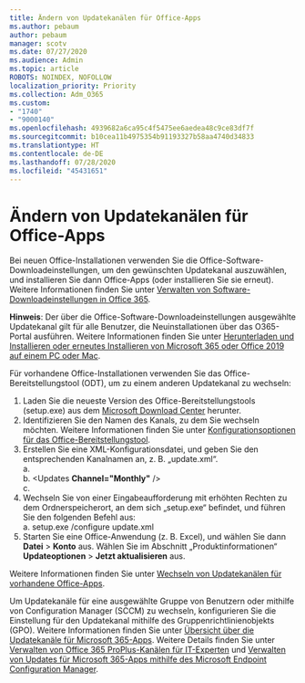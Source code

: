 ```yaml
---
title: Ändern von Updatekanälen für Office-Apps
ms.author: pebaum
author: pebaum
manager: scotv
ms.date: 07/27/2020
ms.audience: Admin
ms.topic: article
ROBOTS: NOINDEX, NOFOLLOW
localization_priority: Priority
ms.collection: Adm_O365
ms.custom:
- "1740"
- "9000140"
ms.openlocfilehash: 4939682a6ca95c4f5475ee6aedea48c9ce83df7f
ms.sourcegitcommit: b10cea11b4975354b91193327b58aa4740d34833
ms.translationtype: HT
ms.contentlocale: de-DE
ms.lasthandoff: 07/28/2020
ms.locfileid: "45431651"
---
```

# <a name="change-update-channels-for-office-apps"></a>Ändern von Updatekanälen für Office-Apps

Bei neuen Office-Installationen verwenden Sie die Office-Software-Downloadeinstellungen, um den gewünschten Updatekanal auszuwählen, und installieren Sie dann Office-Apps (oder installieren Sie sie erneut). Weitere Informationen finden Sie unter [Verwalten von Software-Downloadeinstellungen in Office 365](https://docs.microsoft.com/deployoffice/manage-software-download-settings-office-365). 

**Hinweis**: Der über die Office-Software-Downloadeinstellungen ausgewählte Updatekanal gilt für alle Benutzer, die Neuinstallationen über das O365-Portal ausführen. Weitere Informationen finden Sie unter [Herunterladen und Installieren oder erneutes Installieren von Microsoft 365 oder Office 2019 auf einem PC oder Mac](https://support.microsoft.com/office/download-and-install-or-reinstall-microsoft-365-or-office-2019-on-a-pc-or-mac-4414eaaf-0478-48be-9c42-23adc4716658).   

Für vorhandene Office-Installationen verwenden Sie das Office-Bereitstellungstool (ODT), um zu einem anderen Updatekanal zu wechseln:  

1. Laden Sie die neueste Version des Office-Bereitstellungstools (setup.exe) aus dem [Microsoft Download Center](https://go.microsoft.com/fwlink/p/?LinkID=626065) herunter.
2. Identifizieren Sie den Namen des Kanals, zu dem Sie wechseln möchten. Weitere Informationen finden Sie unter [Konfigurationsoptionen für das Office-Bereitstellungstool](https://docs.microsoft.com/DeployOffice/configuration-options-for-the-office-2016-deployment-tool#channel-attribute-part-of-add-element).
3. Erstellen Sie eine XML-Konfigurationsdatei, und geben Sie den entsprechenden Kanalnamen an, z. B. „update.xml“.  
    a. <Configuration>  
    b. <Updates **Channel="Monthly"** />  
    c. </Configuration>
4. Wechseln Sie von einer Eingabeaufforderung mit erhöhten Rechten zu dem Ordnerspeicherort, an dem sich „setup.exe“ befindet, und führen Sie den folgenden Befehl aus:  
    a. setup.exe /configure update.xml
5. Starten Sie eine Office-Anwendung (z. B. Excel), und wählen Sie dann **Datei** > **Konto** aus. Wählen Sie im Abschnitt „Produktinformationen“ **Updateoptionen** > **Jetzt aktualisieren** aus.

Weitere Informationen finden Sie unter [Wechseln von Updatekanälen für vorhandene Office-Apps](https://support.microsoft.com/help/3185078/how-to-switch-from-semi-annual-channel-to-monthly-channel). 

Um Updatekanäle für eine ausgewählte Gruppe von Benutzern oder mithilfe von Configuration Manager (SCCM) zu wechseln, konfigurieren Sie die Einstellung für den Updatekanal mithilfe des Gruppenrichtlinienobjekts (GPO). Weitere Informationen finden Sie unter [Übersicht über die Updatekanäle für Microsoft 365-Apps](https://docs.microsoft.com/deployoffice/overview-update-channels#group-policy). Weitere Details finden Sie unter [Verwalten von Office 365 ProPlus-Kanälen für IT-Experten](https://techcommunity.microsoft.com/t5/office-365-blog/how-to-manage-office-365-proplus-channels-for-it-pros/ba-p/795813) und [Verwalten von Updates für Microsoft 365-Apps mithilfe des Microsoft Endpoint Configuration Manager](https://docs.microsoft.com/deployoffice/manage-microsoft-365-apps-updates-configuration-manager).